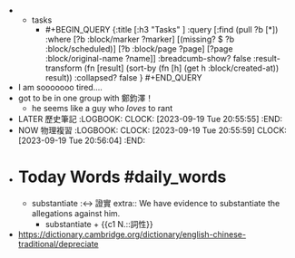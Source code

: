 -
	- tasks
		- #+BEGIN_QUERY
		  {:title [:h3 "Tasks" ]
		  :query [:find (pull ?b [*])
		  :where
		    [?b :block/marker ?marker]
		    [(missing? $ ?b :block/scheduled)]
		    [?b :block/page ?page]
		    [?page :block/original-name ?name]]
		  :breadcumb-show? false
		  :result-transform (fn [result]
		  (sort-by (fn [h]
		  (get h :block/created-at)) result))
		  :collapsed? false
		  }
		  #+END_QUERY
- I am sooooooo tired....
- got to be in one group with 鄭鈞澤！
	- he seems like a guy who _loves_ to rant
- LATER 歷史筆記
  :LOGBOOK:
  CLOCK: [2023-09-19 Tue 20:55:55]
  :END:
- NOW 物理複習
  :LOGBOOK:
  CLOCK: [2023-09-19 Tue 20:55:59]
  CLOCK: [2023-09-19 Tue 20:56:04]
  :END:
- # Today Words #daily_words
	- substantiate :<-> 證實
	  extra:: We have evidence to substantiate the allegations against him.
		- substantiate + {{c1 N.::詞性}}
- https://dictionary.cambridge.org/dictionary/english-chinese-traditional/depreciate